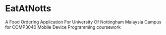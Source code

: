 # EatAtNotts
A Food Ordering Application For University Of Nottingham Malaysia Campus for COMP3040 Mobile Device Programming coursework
